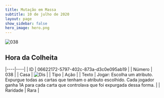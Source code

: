 ```yaml
---
title: Mutação em Massa
subtitle: 10 de julho de 2020
layout: page
show_sidebar: false
hero_image: hero.png
---
```


![038](https://cdn.keyforgegame.com/media/card_front/pt/479_038_8G354VHGGMMF_pt.png)

## Hora da Colheita

|----|----|
| ID | 06622172-5797-402c-873a-d3c0e095ab19 |
| Número | 038 |
| Casa | ![Dis](https://archonarcana.com/images/thumb/e/e8/Dis.png/22px-Dis.png "Dis") |
| Tipo | Ação |
| Texto | Jogar: Escolha um atributo. Expurgue todas as cartas que tenham o atributo escolhido. Cada jogador ganha 1A para cada carta que controlava que foi expurgada dessa forma. |
| Raridade | Rara |
